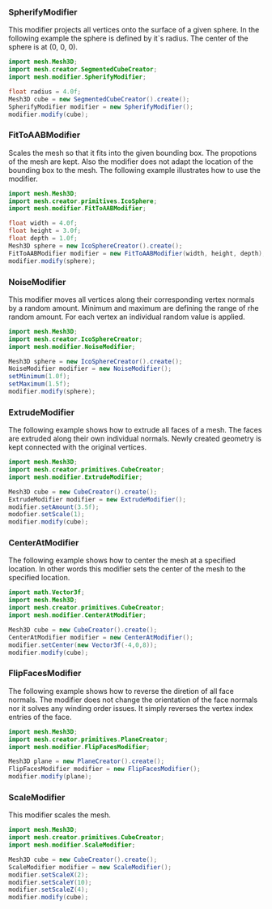 ### SpherifyModifier
This modifier projects all vertices onto the surface of a 
given sphere. In the following example the sphere is defined 
by it`s radius. The center of the sphere is at (0, 0, 0).

```java
import mesh.Mesh3D;
import mesh.creator.SegmentedCubeCreator;
import mesh.modifier.SpherifyModifier;

float radius = 4.0f;
Mesh3D cube = new SegmentedCubeCreator().create();
SpherifyModifier modifier = new SpherifyModifier();
modifier.modify(cube);
```

### FitToAABModifier
Scales the mesh so that it fits into the given
bounding box. The propotions of the mesh are kept.
Also the modifier does not adapt the location of
the bounding box to the mesh. The following example
illustrates how to use the modifier.

```java
import mesh.Mesh3D;
import mesh.creator.primitives.IcoSphere;
import mesh.modifier.FitToAABModifier;

float width = 4.0f;
float height = 3.0f;
float depth = 1.0f;
Mesh3D sphere = new IcoSphereCreator().create();
FitToAABModifier modifier = new FitToAABModifier(width, height, depth);
modifier.modify(sphere);
```

### NoiseModifier

This modifier moves all vertices along their corresponding 
vertex normals by a random amount. Minimum and maximum are defining
the range of rhe random amount. For each vertex an individual
random value is applied.

```java
import mesh.Mesh3D;
import mesh.creator.IcoSphereCreator;
import mesh.modifier.NoiseModifier;

Mesh3D sphere = new IcoSphereCreator().create();
NoiseModifier modifier = new NoiseModifier();
setMinimum(1.0f);
setMaximum(1.5f);
modifier.modify(sphere);
```

### ExtrudeModifier

The following example shows how to extrude all faces of a mesh. The faces are extruded along 
their own individual normals. Newly created geometry is kept
connected with the original vertices.

```java
import mesh.Mesh3D;
import mesh.creator.primitives.CubeCreator;
import mesh.modifier.ExtrudeModifier;

Mesh3D cube = new CubeCreator().create();
ExtrudeModifier modifier = new ExtrudeModifier();
modifier.setAmount(3.5f);
modofier.setScale(1);
modifier.modify(cube);
```

### CenterAtModifier

The following example shows how to center the mesh
at a specified location. In other words this modifier 
sets the center of the mesh to the specified location.

```java
import math.Vector3f;
import mesh.Mesh3D;
import mesh.creator.primitives.CubeCreator;
import mesh.modifier.CenterAtModifier;

Mesh3D cube = new CubeCreator().create();
CenterAtModifier modifier = new CenterAtModifier();
modifier.setCenter(new Vector3f(-4,0,8));
modifier.modify(cube);
```

### FlipFacesModifier

The following example shows how to reverse the diretion
of all face normals. The modifier does not change the
orientation of the face normals nor it solves any winding order issues.
It simply reverses the vertex index entries of the face.

```java
import mesh.Mesh3D;
import mesh.creator.primitives.PlaneCreator;
import mesh.modifier.FlipFacesModifier;

Mesh3D plane = new PlaneCreator().create();
FlipFacesModifier modifier = new FlipFacesModifier();
modifier.modify(plane);
```

### ScaleModifier

This modifier scales the mesh.

```java
import mesh.Mesh3D;
import mesh.creator.primitives.CubeCreator;
import mesh.modifier.ScaleModifier;

Mesh3D cube = new CubeCreator().create();
ScaleModifier modifier = new ScaleModifier();
modifier.setScaleX(2);
modifier.setScaleY(10);
modifier.setScaleZ(4);
modifier.modify(cube);
```
